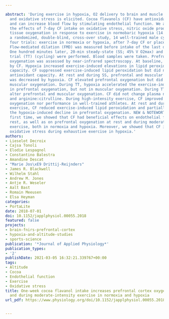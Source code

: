 ---
abstract: 'During exercise in hypoxia, O2 delivery to brain and muscle is compromised,
  and oxidative stress is elicited. Cocoa flavanols (CF) have antioxidant capacities
  and can increase blood flow by stimulating endothelial function. We aimed to examine
  the effects of 7-day CF intake on oxidative stress, nitric oxide production, and
  tissue oxygenation in response to exercise in normobaric hypoxia (14.3% O2). In
  a randomized, double-blind, cross-over study, 14 well-trained male cyclists completed
  four trials: exercise in normoxia or hypoxia, after 7-day CF or placebo intake.
  Flow-mediated dilation (FMD) was measured before intake of the last dose CF or placebo.
  One hundred minutes later, 20-min steady-state (SS; 45% V O2max) and 20-min time
  trial (TT) (cycling) were performed. Blood samples were taken. Prefrontal and muscular
  oxygenation was assessed by near-infrared spectroscopy. At baseline, FMD was increased
  by CF. Hypoxia increased exercise-induced elevations in lipid peroxidation and antioxidant
  capacity. CF suppressed exercise-induced lipid peroxidation but did not influence
  antioxidant capacity. At rest and during SS, prefrontal and muscular oxygenation
  was decreased by hypoxia. CF elevated prefrontal oxygenation but did not impact
  muscular oxygenation. During TT, hypoxia accelerated the exercise-induced decrease
  in prefrontal oxygenation, but not in muscular oxygenation. During TT, CF did not
  alter prefrontal and muscular oxygenation. CF did not change plasma nitrite, nitrate,
  and arginine:citrulline. During high-intensity exercise, CF improved neither tissue
  oxygenation nor performance in well-trained athletes. At rest and during moderate-intensity
  exercise, CF reduced exercise-induced lipid peroxidation and partially restored
  the hypoxia-induced decline in prefrontal oxygenation. NEW & NOTEWORTHY For the
  first time, we showed that CF had beneficial effects on endothelial function at
  rest, as well as on prefrontal oxygenation at rest and during moderate-intensity
  exercise, both in normoxia and hypoxia. Moreover, we showed that CF intake inhibited
  oxidative stress during exhaustive exercise in hypoxia.'
authors:
- Lieselot Decroix
- Cajsa Tonoli
- Elodie Lespagnol
- Constantino Balestra
- Amandine Descat
- "Marie Jos\xE9 Drittij-Reijnders"
- James R. Blackwell
- Wilhelm Stahl
- Andrew M. Jones
- Antje R. Weseler
- Aalt Bast
- Romain Meeusen
- Elsa Heyman
categories:
- PortaLite
date: 2018-07-01
doi: 10.1152/japplphysiol.00055.2018
featured: false
projects:
- brain-fnirs-prefrontal-cortex
- hypoxia-and-altitude-studies
- sports-science
publication: '*Journal of Applied Physiology*'
publication_types:
- '2'
publishDate: 2021-03-05 16:32:21.339767+00:00
tags:
- Altitude
- Cocoa
- Endothelial function
- Exercise
- Oxidative stress
title: One-week cocoa flavanol intake increases prefrontal cortex oxygenation at rest
  and during moderate-intensity exercise in normoxia and hypoxia
url_pdf: https://www.physiology.org/doi/10.1152/japplphysiol.00055.2018

---
